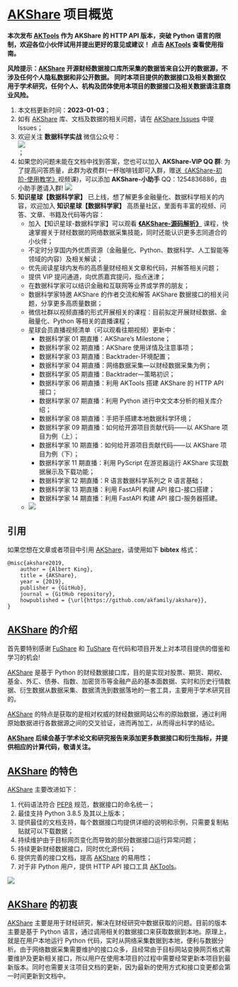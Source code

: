 # [AKShare](https://github.com/akfamily/akshare) 项目概览

**本次发布 [AKTools](https://github.com/akfamily/aktools) 作为 AKShare 的 HTTP API 版本，突破 Python 语言的限制，欢迎各位小伙伴试用并提出更好的意见或建议！
点击 [AKTools](https://github.com/akfamily/aktools) 查看使用指南。**

**风险提示：[AKShare](https://github.com/akfamily/akshare) 开源财经数据接口库所采集的数据皆来自公开的数据源，不涉及任何个人隐私数据和非公开数据。
同时本项目提供的数据接口及相关数据仅用于学术研究，任何个人、机构及团体使用本项目的数据接口及相关数据请注意商业风险。**

1. 本文档更新时间：**2023-01-03**；
2. 如有 [AKShare](https://github.com/akfamily/akshare) 库、文档及数据的相关问题，请在 [AKShare Issues](https://github.com/akfamily/akshare/issues) 中提 Issues；
3. 欢迎关注 **数据科学实战** 微信公众号：<div><img src="https://jfds-1252952517.cos.ap-chengdu.myqcloud.com/akshare/readme/qrcode/ds.png"></div>；
4. 如果您的问题未能在文档中找到答案，您也可以加入 **AKShare-VIP QQ 群**: 为了提高问答质量，此群为收费群(一杯咖啡钱即可入群，赠送[《AKShare-初阶-使用教学》](https://zmj.xet.tech/s/wck86)视频课)，可以添加 **AKShare-小助手** QQ：1254836886，由小助手邀请入群! ![](https://jfds-1252952517.cos.ap-chengdu.myqcloud.com/akshare/readme/qrcode/qr_code_1254836886.jpg)
5. **知识星球【数据科学家】** 已上线，想了解更多金融量化、数据科学相关的内容，欢迎加入 **知识星球【数据科学家】** 高质量社区，里面有丰富的视频、问答、文章、书籍及代码等内容：
    - 加入【知识星球-数据科学家】可以观看 **[《AKShare-源码解析》](https://mp.weixin.qq.com/s?__biz=MzI3MzYwODk2MQ==&mid=2247492193&idx=2&sn=a02b305b57a4b0756d5842494de96011&chksm=eb221a0fdc5593196168927217fc8b5486ab43e479f13cc643096069bb829e4a50067534a0b2&mpshare=1&scene=23&srcid=0316bvNDuCQ9P2E08BgK1Bnt&sharer_sharetime=1647406328931&sharer_shareid=2a5935b93d26c84266d2170040c3643c#rd)** 课程，快速掌握关于财经数据的网络数据采集技能，同时还能认识更多志同道合的小伙伴；
    - 不定时分享国内外优质资源（金融量化、Python、数据科学、人工智能等领域的内容）及相关解读；
    - 优先阅读星球内发布的高质量财经相关文章和代码，并解答相关问题；
    - 提供 VIP 提问通道，向优质嘉宾提问，指点迷津；
    - 在数据科学家可以结识金融和互联网等业界或学界的朋友；
    - 数据科学家特邀 AKShare 的作者交流和解答 AKShare 数据接口的相关问题，分享更多高质量数据；
    - 微信社群以视频直播的形式开展相关的课程：目前拟定开展财经数据、金融量化、Python 等相关的直播课程；
    - 星球会员直播视频清单（可以观看往期视频）更新中：
        - 数据科学家 01 期直播：AKShare’s Milestone；
        - 数据科学家 02 期直播：AKShare 使用详情及注意事项；
        - 数据科学家 03 期直播：Backtrader-环境配置；
        - 数据科学家 04 期直播：网络数据采集—以财经数据采集为例；
        - 数据科学家 05 期直播：Backtrader—策略初识；
        - 数据科学家 06 期直播：利用 AKTools 搭建 AKShare 的 HTTP API 接口；
        - 数据科学家 07 期直播：利用 Python 进行中文文本分析的相关库介绍；
        - 数据科学家 08 期直播：手把手搭建本地数据科学环境；
        - 数据科学家 09 期直播：如何给开源项目贡献代码——以 AKShare 项目为例（上）；
        - 数据科学家 10 期直播：如何给开源项目贡献代码——以 AKShare 项目为例（下）；
        - 数据科学家 11 期直播：利用 PyScript 在游览器运行 AKShare 实现数据展示及下载功能；
        - 数据科学家 12 期直播：R 语言数据科学系列之 R 语言基础；
        - 数据科学家 13 期直播：利用 FastAPI 构建 API 接口-接口搭建；
        - 数据科学家 14 期直播：利用 FastAPI 构建 API 接口-服务器搭建。
    - ![](https://jfds-1252952517.cos.ap-chengdu.myqcloud.com/akshare/readme/qrcode/data_scientist.png)

## 引用

如果您想在文章或者项目中引用 [AKShare](https://github.com/akfamily/akshare/)，请使用如下 **bibtex** 格式：

```
@misc{akshare2019,
    author = {Albert King},
    title = {AKShare},
    year = {2019},
    publisher = {GitHub},
    journal = {GitHub repository},
    howpublished = {\url{https://github.com/akfamily/akshare}},
}
```

## [AKShare](https://github.com/akfamily/akshare) 的介绍

首先要特别感谢 [FuShare](https://github.com/LowinLi/fushare) 和 [TuShare](https://github.com/waditu/tushare) 在代码和项目开发上对本项目提供的借鉴和学习的机会!

[AKShare](https://github.com/akfamily/akshare) 是基于 Python 的财经数据接口库，目的是实现对股票、期货、期权、基金、外汇、债券、指数、加密货币等金融产品的基本面数据、实时和历史行情数据、衍生数据从数据采集、数据清洗到数据落地的一套工具，主要用于学术研究目的。

[AKShare](https://github.com/akfamily/akshare) 的特点是获取的是相对权威的财经数据网站公布的原始数据，通过利用原始数据进行各数据源之间的交叉验证，进而再加工，从而得出科学的结论。

**[AKShare](https://github.com/akfamily/akshare) 后续会基于学术论文和研究报告来添加更多数据接口和衍生指标，并提供相应的计算代码，敬请关注。**

## [AKShare](https://github.com/akfamily/akshare) 的特色

[AKShare](https://github.com/akfamily/akshare) 主要改进如下：

1. 代码语法符合 [PEP8](https://www.python.org/dev/peps/pep-0008) 规范，数据接口的命名统一；
2. 最佳支持 Python 3.8.5 及其以上版本；
3. 提供最佳的文档支持，每个数据接口均提供详细的说明和示例，只需要复制粘贴就可以下载数据；
4. 持续维护由于目标网页变化而导致的部分数据接口运行异常问题；
5. 持续更新财经数据接口，同时优化源代码；
6. 提供完善的接口文档，提高 [AKShare](https://github.com/akfamily/akshare) 的易用性；
7. 对于非 Python 用户，提供 HTTP API 接口工具 [AKTools](https://aktools.readthedocs.io/)。

![](https://jfds-1252952517.cos.ap-chengdu.myqcloud.com/akshare/readme/mindmap/AKShare.svg)

## [AKShare](https://github.com/akfamily/akshare) 的初衷

[AKShare](https://github.com/akfamily/akshare) 主要是用于财经研究，解决在财经研究中数据获取的问题。目前的版本主要是基于 Python
语言，通过调用相关的数据接口来获取数据到本地。原理上，就是在用户本地运行 Python
代码，实时从网络采集数据到本地，便利与数据分析。由于网络数据采集需要维护的接口众多，且经常由于目标网站变换网页格式需要维护及更新相关接口，所以用户在使用本项目的过程中需要经常更新本项目到最新版本。同时也需要关注项目文档的更新，因为最新的使用方式和接口变更都会第一时间更新到文档中。
